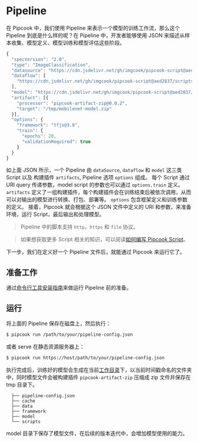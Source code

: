 # Pipeline

在 Pipcook 中，我们使用 Pipeline 来表示一个模型的训练工作流，那么这个 Pipeline 到底是什么样的呢？在 Pipeline 中，开发者能够使用 JSON 来描述从样本收集、模型定义、模型训练和模型评估这些阶段。

```js
{
  "specVersion": "2.0",
  "type": "ImageClassification",
  "datasource": "https://cdn.jsdelivr.net/gh/imgcook/pipcook-script@aed2837/scripts/image-classification-mobilenet/build/datasource.js?url=http://ai-sample.oss-cn-hangzhou.aliyuncs.com/image_classification/datasets/imageclass-test.zip",
  "dataflow": [
    "https://cdn.jsdelivr.net/gh/imgcook/pipcook-script@aed2837/scripts/image-classification-mobilenet/build/dataflow.js?size=224&size=224"
  ],
  "model": "https://cdn.jsdelivr.net/gh/imgcook/pipcook-script@aed2837/scripts/image-classification-mobilenet/build/model.js",
  "artifact": [{
    "processor": "pipcook-artifact-zip@0.0.2",
    "target": "/tmp/mobilenet-model.zip"
  }],
  "options": {
    "framework": "tfjs@3.8",
    "train": {
      "epochs": 20,
      "validationRequired": true
    }
  }
}
```

如上面 JSON 所示，一个 Pipeline 由 `dataSource`, `dataflow` 和 `model` 这三类 Script 以及 构建插件 `artifacts`, Pipeline 选项 `options` 组成。
每个 Script 通过 URI query 传递参数，model script 的参数也可以通过 `options.train` 定义。
`artifacts` 定义了一组构建插件，每个构建插件会在训练结束后被依次调用，从而可以对输出的模型进行转换、打包、部署等。
`options` 包含框架定义和训练参数的定义。
接着，Pipcook 就会根据这个 JSON 文件中定义的 URI 和参数，来准备环境，运行 Script，最后输出和处理模型。

> Pipeline 中的脚本支持 `http`，`https` 和 `file` 协议。

> 如果想获取更多 Script 相关的知识，可以阅读[如何编写 Pipcook Script](./intro-to-script.md)。

下一步，我们在定义好一个 Pipeline 文件后，就能通过 Pipcook 来运行它了。

## 准备工作

通过[命令行工具安装指南](./pipcook-tools.md#环境设置)来做运行 Pipeline 前的准备。

## 运行

将上面的 Pipeline 保存在磁盘上，然后执行：

```sh
$ pipcook run /path/to/your/pipeline-config.json
```

或者 serve 在静态资源服务器上：

```sh
$ pipcook run https://host/path/to/your/pipeline-config.json
```

执行完成后，训练好的模型会生成在当前[工作目录](https://linux.die.net/man/3/cwd)下，以当前时间戳命名的文件夹中，同时模型文件会被构建插件 `pipcook-artifact-zip` 压缩成 zip 文件并保存在 tmp 目录下。

```
  ├── pipeline-config.json
  ├── cache
  ├── data
  ├── framework
  ├── model
  └── scripts
```

model 目录下保存了模型文件，在后续的版本迭代中，会增加模型使用的能力。
